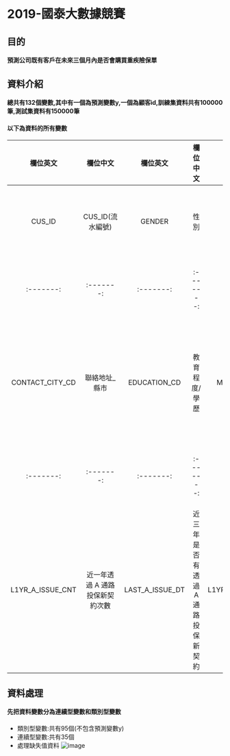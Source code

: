 # 2019-國泰大數據競賽
## 目的
#### 預測公司既有客戶在未來三個月內是否會購買重疾險保單
## 資料介紹
#### 總共有132個變數,其中有一個為預測變數y,一個為顧客id,訓練集資料共有100000筆,測試集資料有150000筆
#### 以下為資料的所有變數
|欄位英文|欄位中文|欄位英文|欄位中文|欄位英文|欄位中文|欄位英文|欄位中文|
|:-------:|:-------:|:-------:|:-------:|:-------:|:-------:|:-------:|:-------:|
|CUS_ID| CUS_ID(流水編號) |GENDER| 性別  |AGE| 年齡(年)(級距) |CHARGE_CITY_CD|收費地址_縣市|
|:-------:|:-------:|:-------:|:-------:|:-------:|:-------:|:-------:|:-------:|
|CONTACT_CITY_CD |聯絡地址_縣市 |EDUCATION_CD |教育程度/學歷 |MARRIAGE_CD |婚姻狀況 |LAST_A_CCONTACT_DT | 近三年是否有與 A 通路接觸 |
|:-------:|:-------:|:-------:|:-------:|:-------:|:-------:|:-------:|:-------:|
|L1YR_A_ISSUE_CNT|近一年透過 A 通路投保新契約次數 |LAST_A_ISSUE_DT |近三年是否有透過 A 通路投保新契約 |L1YR_B_ISSUE_CNT |近一年透過 B 通路投保新契約次數 |LAST_B_ISSUE_DT |近三年是否有透過 B 通路投保新契約 | 


## 資料處理
#### 先把資料變數分為連續型變數和類別型變數

- 類別型變數:共有95個(不包含預測變數y)
- 連續型變數:共有35個
- 處理缺失值資料
![image](https://github.com/Jiang-Wan-Rong/2019-/blob/master/EDA/%E6%95%B8%E5%80%BC%E5%9E%8B%E8%AE%8A%E6%95%B8%E7%BC%BA%E5%A4%B1%E5%80%BC%E6%AF%94%E4%BE%8B%20(1).png)
